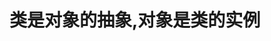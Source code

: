 <!--
 * @Author: Roger
 * @Date: 2020-05-05 22:26:44
 * @LastEditors: Roger
 * @LastEditTime: 2020-05-05 22:27:45
 * @Email: qunlin.gu@163.com
 * @Version: 
 * @Description: 
 -->
# 类是对象的抽象,对象是类的实例